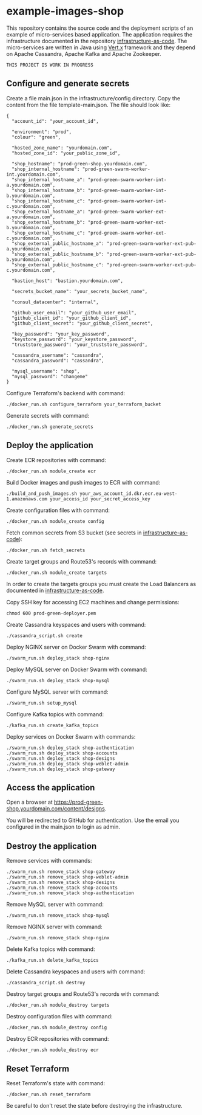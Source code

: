 # example-images-shop

This repository contains the source code and the deployment scripts of an example of micro-services based application. The application requires the infrastructure documented in the repository [infrastructure-as-code](https://github.com/nextbreakpoint/infrastructure-as-code). The micro-services are written in Java using [Vert.x](https://vertx.io) framework and they depend on Apache Cassandra, Apache Kafka and Apache Zookeeper.

    THIS PROJECT IS WORK IN PROGRESS

## Configure and generate secrets

Create a file main.json in the infrastructure/config directory. Copy the content from the file template-main.json. The file should look like:

    {
      "account_id": "your_account_id",

      "environment": "prod",
      "colour": "green",

      "hosted_zone_name": "yourdomain.com",
      "hosted_zone_id": "your_public_zone_id",

      "shop_hostname": "prod-green-shop.yourdomain.com",
      "shop_internal_hostname": "prod-green-swarm-worker-int.yourdomain.com",
      "shop_internal_hostname_a": "prod-green-swarm-worker-int-a.yourdomain.com",
      "shop_internal_hostname_b": "prod-green-swarm-worker-int-b.yourdomain.com",
      "shop_internal_hostname_c": "prod-green-swarm-worker-int-c.yourdomain.com",
      "shop_external_hostname_a": "prod-green-swarm-worker-ext-a.yourdomain.com",
      "shop_external_hostname_b": "prod-green-swarm-worker-ext-b.yourdomain.com",
      "shop_external_hostname_c": "prod-green-swarm-worker-ext-c.yourdomain.com",
      "shop_external_public_hostname_a": "prod-green-swarm-worker-ext-pub-a.yourdomain.com",
      "shop_external_public_hostname_b": "prod-green-swarm-worker-ext-pub-b.yourdomain.com",
      "shop_external_public_hostname_c": "prod-green-swarm-worker-ext-pub-c.yourdomain.com",

      "bastion_host": "bastion.yourdomain.com",

      "secrets_bucket_name": "your_secrets_bucket_name",

      "consul_datacenter": "internal",

      "github_user_email": "your_github_user_email",
      "github_client_id": "your_github_client_id",
      "github_client_secret": "your_github_client_secret",

      "key_password": "your_key_password",
      "keystore_password": "your_keystore_password",
      "truststore_password": "your_truststore_password",

      "cassandra_username": "cassandra",
      "cassandra_password": "cassandra",

      "mysql_username": "shop",
      "mysql_password": "changeme"
    }

Configure Terraform's backend with command:

    ./docker_run.sh configure_terraform your_terraform_bucket

Generate secrets with command:

    ./docker_run.sh generate_secrets

## Deploy the application

Create ECR repositories with command:

    ./docker_run.sh module_create ecr

Build Docker images and push images to ECR with command:

    ./build_and_push_images.sh your_aws_account_id.dkr.ecr.eu-west-1.amazonaws.com your_access_id your_secret_access_key

Create configuration files with command:

    ./docker_run.sh module_create config

Fetch common secrets from S3 bucket (see secrets in [infrastructure-as-code](https://github.com/nextbreakpoint/infrastructure-as-code)):

    ./docker_run.sh fetch_secrets

Create target groups and Route53's records with command:

    ./docker_run.sh module_create targets

In order to create the targets groups you must create the Load Balancers as documented in [infrastructure-as-code](https://github.com/nextbreakpoint/infrastructure-as-code).

Copy SSH key for accessing EC2 machines and change permissions:

    chmod 600 prod-green-deployer.pem

Create Cassandra keyspaces and users with command:

    ./cassandra_script.sh create

Deploy NGINX server on Docker Swarm with command:

    ./swarm_run.sh deploy_stack shop-nginx

Deploy MySQL server on Docker Swarm with command:

    ./swarm_run.sh deploy_stack shop-mysql

Configure MySQL server with command:

    ./swarm_run.sh setup_mysql

Configure Kafka topics with command:

    ./kafka_run.sh create_kafka_topics

Deploy services on Docker Swarm with commands:

    ./swarm_run.sh deploy_stack shop-authentication
    ./swarm_run.sh deploy_stack shop-accounts
    ./swarm_run.sh deploy_stack shop-designs
    ./swarm_run.sh deploy_stack shop-weblet-admin
    ./swarm_run.sh deploy_stack shop-gateway

## Access the application

Open a browser at https://prod-green-shop.yourdomain.com/content/designs.

You will be redirected to GitHub for authentication. Use the email you configured in the main.json to login as admin.

## Destroy the application

Remove services with commands:

    ./swarm_run.sh remove_stack shop-gateway
    ./swarm_run.sh remove_stack shop-weblet-admin
    ./swarm_run.sh remove_stack shop-designs
    ./swarm_run.sh remove_stack shop-accounts
    ./swarm_run.sh remove_stack shop-authentication

Remove MySQL server with command:

    ./swarm_run.sh remove_stack shop-mysql

Remove NGINX server with command:

    ./swarm_run.sh remove_stack shop-nginx

Delete Kafka topics with command:

    ./kafka_run.sh delete_kafka_topics

Delete Cassandra keyspaces and users with command:

    ./cassandra_script.sh destroy

Destroy target groups and Route53's records with command:

    ./docker_run.sh module_destroy targets

Destroy configuration files with command:

    ./docker_run.sh module_destroy config

Destroy ECR repositories with command:

    ./docker_run.sh module_destroy ecr

## Reset Terraform

Reset Terraform's state with command:

    ./docker_run.sh reset_terraform

Be careful to don't reset the state before destroying the infrastructure.

